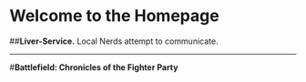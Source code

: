 # Welcome to the Homepage

##**Liver-Service.**
Local Nerds attempt to communicate.
 ___

#**Battlefield: Chronicles of the Fighter Party**

